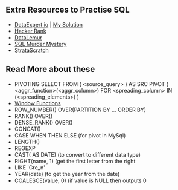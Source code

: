## **Extra Resources to Practise SQL**

- [DataExpert.io](https://www.dataexpert.io/questions) | [My Solution](extra/dataexpert)
- [Hacker Rank](https://www.hackerrank.com/domains/sql)
- [DataLemur](https://datalemur.com/)
- [SQL Murder Mystery](https://mystery.knightlab.com/)
- [StrataScratch](https://platform.stratascratch.com/coding?code_type=3&is_freemium=1)

## **Read More about these**

- PIVOTING
SELECT <columns> FROM
(
	<source_query>
) AS SRC
PIVOT
(
	<aggr_function>(<aggr_column>)
		FOR <spreading_column> IN (<spreading_elements>)
)
- [Window Functions](https://www.youtube.com/watch?v=xMWEVFC4FOk)
- ROW_NUMBER() OVER(PARTITION BY ... ORDER BY)  
- RANK() OVER()
- DENSE_RANK() OVER()
- CONCAT()
- CASE WHEN THEN ELSE (for pivot in MySql)
- LENGTH()
- REGEXP
- CAST( AS DATE)  (to convert to different data type)	
- RIGHT(name, 1) (get the first letter from the right
- LIKE 'Gre_n'
- YEAR(date) (to get the year from the date)
- COALESCE(value, 0)  (if value is NULL then outputs 0
